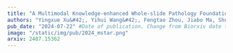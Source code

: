 ```yaml
---
title: "A Multimodal Knowledge-enhanced Whole-slide Pathology Foundation Model"
authors: "Yingxue Xu&#42;, Yihui Wang&#42;, Fengtao Zhou, Jiabo Ma, Shu Yang, Huangjing Lin, Xin Wang, Jiguang Wang, Li Liang, Anjia Han, Ronald Cheong Kin Chan, Hao Chen#"
pub_date: "2024-07-22" #Date of publication. Change from Biorxiv date to Journal date once accepted
image: "/static/img/pub/2024_mstar.png" 
arxiv: 2407.15362
---
```

